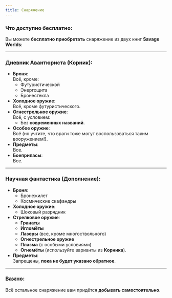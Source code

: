 ```yaml
---
title: Снаряжение
---
```

### **Что доступно бесплатно:**

Вы можете **бесплатно приобретать** снаряжение из двух книг **Savage Worlds**:

---
### **Дневник Авантюриста (Корник):**
- **Броня**:  
  Всё, кроме:  
  - Футуристической  
  - Энергощита  
  - Бронестекла  
- **Холодное оружие**:  
  Всё, кроме футуристического.  
- **Огнестрельное оружие**:  
  Всё, с условием:  
  - Без **современных названий**.  
- **Особое оружие**:  
  Всё (но учтите, что враги тоже могут воспользоваться таким вооружением!).  
- **Предметы**:  
  Все.  
- **Боеприпасы**:  
  Все.

---

### **Научная фантастика (Дополнение):**
- **Броня**:  
  - Бронежилет  
  - Космические скафандры  
- **Холодное оружие**:  
  - Шоковый разрядник  
- **Стрелковое оружие**:  
  - **Гранаты**  
  - **Игломёты**  
  - **Лазеры** (все, кроме многоствольного)  
  - **Огнестрельное оружие**  
  - **Плазма** (с особыми условиями)  
  - **Огнемёты** (используйте варианты из **Корника**).
- **Предметы**:  
  Запрещены, **пока не будет указано обратное**.

---

### **Важно:**
Всё остальное снаряжение вам придётся **добывать самостоятельно**.

